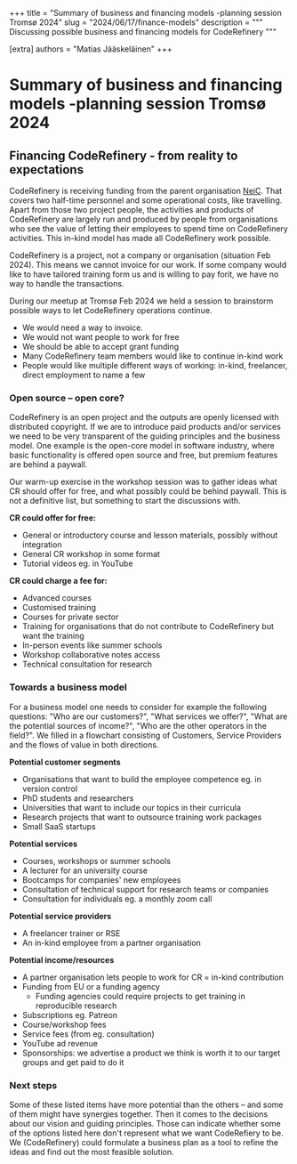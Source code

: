 +++
title = "Summary of business and financing models -planning session Tromsø 2024"
slug = "2024/06/17/finance-models"
description = """
Discussing possible business and financing models for CodeRefinery
"""

[extra]
authors = "Matias Jääskeläinen"
+++


# Summary of business and financing models -planning session Tromsø 2024

<!-- toc -->

## Financing CodeRefinery - from reality to expectations

CodeRefinery is receiving funding from the parent organisation [NeiC](https://neic.no). That covers two half-time personnel and some operational costs, like travelling.
Apart from those two project people, the activities and products of CodeRefinery are largely run and produced by people from organisations who see the value of letting their employees to spend time on CodeRefinery activities. This in-kind model has made all CodeRefinery work possible.

CodeRefinery is a project, not a company or organisation (situation Feb 2024). This means we cannot invoice for our work. If some company would like to have tailored training form us and is willing to pay forit, we have no way to handle the transactions.

During our meetup at Tromsø Feb 2024 we held a session to brainstorm possible ways to let CodeRefinery operations continue. 

- We would need a way to invoice.
- We would not want people to work for free
- We should be able to accept grant funding
- Many CodeRefinery team members would like to continue in-kind work
- People would like multiple different ways of working: in-kind, freelancer, direct employment to name a few

### Open source – open core?

CodeRefinery is an open project and the outputs are openly licensed with distributed copyright. If we are to introduce paid products and/or services we need to be very transparent of the guiding principles and the business model. One example is the open-core model in software industry, where basic functionality is offered open source and free, but premium features are behind a paywall.

Our warm-up exercise in the workshop session was to gather ideas what CR should offer for free, and what possibly could be behind paywall. This is not a definitive list, but something to start the discussions with.

**CR could offer for free:**
- General or introductory course and lesson materials, possibly without integration
- General CR workshop in some format
- Tutorial videos eg. in YouTube

**CR could charge a fee for:**
- Advanced courses
- Customised training
- Courses for private sector
- Training for organisations that do not contribute to CodeRefinery but want the training
- In-person events like summer schools
- Workshop collaborative notes access
- Technical consultation for research

### Towards a business model

For a business model one needs to consider for example the following questions: "Who are our customers?", "What services we offer?", "What are the potential sources of income?", "Who are the other operators in the field?". We filled in a flowchart consisting of Customers, Service Providers and the flows of value in both directions. 

**Potential customer segments**
- Organisations that want to build the employee competence eg. in version control
- PhD students and researchers
- Universities that want to include our topics in their curricula
- Research projects that want to outsource training work packages
- Small SaaS startups

**Potential services**
- Courses, workshops or summer schools
- A lecturer for an university course
- Bootcamps for companies' new employees
- Consultation of technical support for research teams or companies
- Consultation for individuals eg. a monthly zoom call

**Potential service providers**
- A freelancer trainer or RSE
- An in-kind employee from a partner organisation

**Potential income/resources**
- A partner organisation lets people to work for CR = in-kind contribution
- Funding from EU or a funding agency
  - Funding agencies could require projects to get training in reproducible research
- Subscriptions eg. Patreon
- Course/workshop fees
- Service fees (from eg. consultation)
- YouTube ad revenue
- Sponsorships: we advertise a product we think is worth it to our target groups and get paid to do it

### Next steps

Some of these listed items have more potential than the others – and some of them might have synergies together. Then it comes to the decisions about our vision and guiding principles. Those can indicate whether some of the options listed here don't represent what we want CodeRefiery to be.
We (CodeRefinery) could formulate a business plan as a tool to refine the ideas and find out the most feasible solution. 
